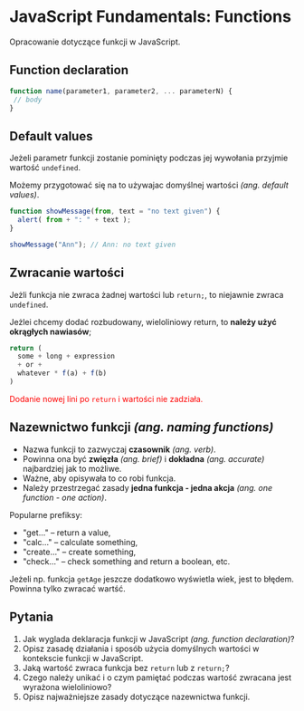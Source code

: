 # JavaScript Fundamentals: Functions

Opracowanie dotyczące funkcji w JavaScript.

## Function declaration

```javascript
function name(parameter1, parameter2, ... parameterN) {
 // body
}
```

## Default values

Jeżeli parametr funkcji zostanie pominięty podczas jej wywołania przyjmie wartość `undefined`.  

Możemy przygotować się na to używajac domyślnej wartości *(ang. default values)*.

```javascript
function showMessage(from, text = "no text given") {
  alert( from + ": " + text );
}

showMessage("Ann"); // Ann: no text given
```

## Zwracanie wartości

Jeżli funkcja nie zwraca żadnej wartości lub `return;`, to niejawnie zwraca `undefined`.

Jeżlei chcemy dodać rozbudowany, wieloliniowy return, to **należy użyć okrągłych nawiasów**;

```javascript
return (
  some + long + expression
  + or +
  whatever * f(a) + f(b)
)
```

<font color='red'>Dodanie nowej lini po `return` i wartości nie zadziała.</font>

## Nazewnictwo funkcji *(ang. naming functions)*

- Nazwa funkcji to zazwyczaj **czasownik** *(ang. verb)*.
- Powinna ona być **zwięzła** *(ang. brief)* i **dokładna** *(ang. accurate)* najbardziej jak to możliwe.
- Ważne, aby opisywała to co robi funkcja.
- Należy przestrzegać zasady **jedna funkcja - jedna akcja** *(ang. one function - one action)*.

Popularne prefiksy:
- "get…" – return a value,
- "calc…" – calculate something,
- "create…" – create something,
- "check…" – check something and return a boolean, etc.

Jeżeli np. funkcja `getAge` jeszcze dodatkowo wyświetla wiek, jest to błędem. 
Powinna tylko zwracać wartść.

## Pytania
1. Jak wyglada deklaracja funkcji w JavaScript *(ang. function declaration)*?
2. Opisz zasadę działania i sposób użycia domyślnych wartości w kontekscie funkcji w JavaScript.
3. Jaką wartość zwraca funkcja bez `return` lub z `return;`?
4. Czego należy unikać i o czym pamiętać podczas wartość zwracana jest wyrażona wieloliniowo?
5. Opisz najważniejsze zasady dotyczące nazewnictwa funkcji.

